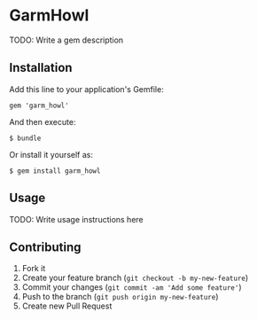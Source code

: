 # GarmHowl

TODO: Write a gem description

## Installation

Add this line to your application's Gemfile:

    gem 'garm_howl'

And then execute:

    $ bundle

Or install it yourself as:

    $ gem install garm_howl

## Usage

TODO: Write usage instructions here

## Contributing

1. Fork it
2. Create your feature branch (`git checkout -b my-new-feature`)
3. Commit your changes (`git commit -am 'Add some feature'`)
4. Push to the branch (`git push origin my-new-feature`)
5. Create new Pull Request
